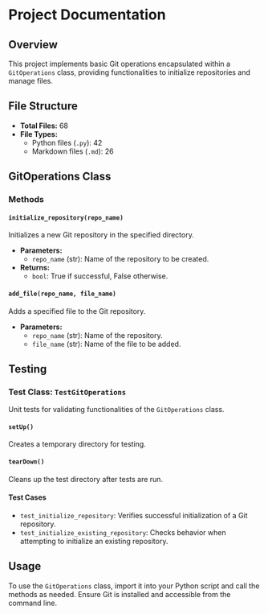# Project Documentation

## Overview
This project implements basic Git operations encapsulated within a `GitOperations` class, providing functionalities to initialize repositories and manage files.

## File Structure
- **Total Files:** 68
- **File Types:**
  - Python files (`.py`): 42
  - Markdown files (`.md`): 26

## GitOperations Class
### Methods

#### `initialize_repository(repo_name)`
Initializes a new Git repository in the specified directory.

- **Parameters:**
  - `repo_name` (str): Name of the repository to be created.
- **Returns:** 
  - `bool`: True if successful, False otherwise.

#### `add_file(repo_name, file_name)`
Adds a specified file to the Git repository.

- **Parameters:**
  - `repo_name` (str): Name of the repository.
  - `file_name` (str): Name of the file to be added.

## Testing
### Test Class: `TestGitOperations`
Unit tests for validating functionalities of the `GitOperations` class.

#### `setUp()`
Creates a temporary directory for testing.

#### `tearDown()`
Cleans up the test directory after tests are run.

#### Test Cases
- `test_initialize_repository`: Verifies successful initialization of a Git repository.
- `test_initialize_existing_repository`: Checks behavior when attempting to initialize an existing repository.

## Usage
To use the `GitOperations` class, import it into your Python script and call the methods as needed. Ensure Git is installed and accessible from the command line.